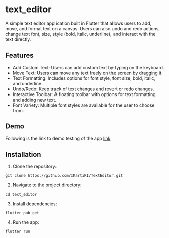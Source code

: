 # text_editor

A simple text editor application built in Flutter that allows users to add, move, and format text on a canvas. Users can also undo and redo actions, change text font, size, style (bold, italic, underline), and interact with the text directly.

## Features
  - Add Custom Text: Users can add custom text by typing on the keyboard.
  - Move Text: Users can move any text freely on the screen by dragging it.
  - Text Formatting: Includes options for font style, font size, bold, italic, and underline.
  - Undo/Redo: Keep track of text changes and revert or redo changes.
  - Interactive Toolbar: A floating toolbar with options for text formatting and adding new text.
  - Font Variety: Multiple font styles are available for the user to choose from.

## Demo
Following is the link to demo testing of the app
[link]([doc:linking-to-pages#anchor-links](https://youtube.com/shorts/bu9Te8Z_1pg?feature=share))
## Installation
1. Clone the repository:

```
git clone https://github.com/IKartiKI/TextEditor.git
```

2. Navigate to the project directory:

```
cd text_editor
```

3. Install dependencies:
```
flutter pub get
```

4. Run the app:
```
flutter run
```
